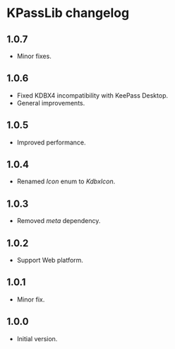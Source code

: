 # KPassLib changelog

## 1.0.7

- Minor fixes.

## 1.0.6

- Fixed KDBX4 incompatibility with KeePass Desktop.
- General improvements.

## 1.0.5

- Improved performance.

## 1.0.4

- Renamed _Icon_ enum to _KdbxIcon_.

## 1.0.3

- Removed _meta_ dependency.

## 1.0.2

- Support Web platform.

## 1.0.1

- Minor fix.

## 1.0.0

- Initial version.
